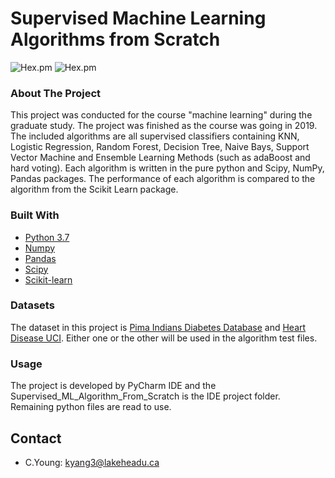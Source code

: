 # Supervised Machine Learning Algorithms from Scratch
![Hex.pm](https://img.shields.io/github/license/mashape/apistatus?style=flat-square)
![Hex.pm](https://img.shields.io/github/pipenv/locked/python-version/metabolize/rq-dashboard-on-heroku?style=flat-square)

### About The Project 
This project was conducted for the course "machine learning" during the graduate study. The project was finished
as the course was going in 2019. The included algorithms are all supervised classifiers containing KNN, 
Logistic Regression, Random Forest, Decision Tree, Naive Bays, Support Vector Machine and Ensemble Learning Methods
(such as adaBoost and hard voting). Each algorithm is written in the pure python and Scipy, NumPy, Pandas packages.
The performance of each algorithm is compared to the algorithm from the Scikit Learn package.   

### Built With 
* [Python 3.7](https://www.tensorflow.org/)
* [Numpy](https://numpy.org/)
* [Pandas](https://pandas.pydata.org/)
* [Scipy](https://www.scipy.org/)
* [Scikit-learn](https://scikit-learn.org/stable/)

### Datasets
The dataset in this project is [Pima Indians Diabetes Database](https://www.kaggle.com/uciml/pima-indians-diabetes-database) and 
[Heart Disease UCI](https://www.kaggle.com/ronitf/heart-disease-uci). Either one or the other will be used in the 
algorithm test files. 

### Usage
The project is developed by PyCharm IDE and the Supervised_ML_Algorithm_From_Scratch is 
the IDE project folder. Remaining python files are read to use. 

## Contact
* C.Young: kyang3@lakeheadu.ca
